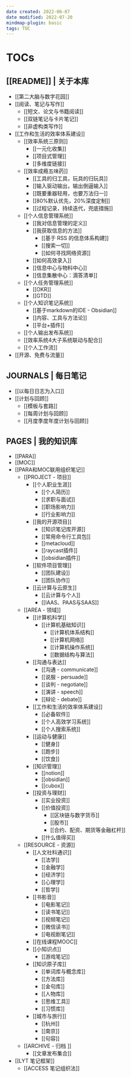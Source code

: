 ```yaml
---
date created: 2022-06-07
date modified: 2022-07-20
mindmap-plugin: basic
tags: TOC
---
```


# TOCs

## [[README]] | 关于本库

- [[第二大脑与数字花园]]
- [[阅读、笔记与写作]]
	- [[短文、论文与书籍阅读]]
	- [[双链笔记与卡片笔记]]
	- [[非虚构类写作]]
- [[工作和生活的效率体系建设]]
   - [[效率系统三原则]]
		- [[一元化收集]]
		- [[项目式管理]]
		- [[多维度链接]]
   - [[效率成瘾五味药]]
		- [[工具的归工具，玩具的归玩具]]
		- [[输入驱动输出，输出倒逼输入]]
		- [[既要重器轻用，也要万法归一]]
		- [[80%默认优先，20%深度定制]]
		- [[过程记录，持续迭代，兜底措施]]
   - [[个人信息管理系统]]
	  - [[我对信息管理的定义]]
	  - [[我获取信息的方法]]
		 - [[基于 RSS 的信息体系构建]]
		 - [[搜索一切]]
		 - [[如何寻找网络资源]]
	  - [[如何高效录入]]
	  - [[信息中心与物料中心]]
	  - [[信息集散中心：滴答清单]]
   - [[个人任务管理系统]]
	  - [[OKR]]
	  - [[GTD]]
   - [[个人知识笔记系统]]
	  - [[基于markdown的IDE - Obsidian]]
	  - [[内容、工具与方法论]]
	  - [[平台+插件]]
   - [[个人输出发布系统]]
   - [[效率系统4大子系统联动与配合]]
   - [[个人工作流]]
- [[开源、免费与流量]]

## JOURNALS | 每日笔记

- [[以每日日志为入口]]
- [[计划与回顾]]
   - [[模板与套路]]
   - [[每周计划与回顾]]
   - [[月度季度年度计划与回顾]]

## PAGES | 我的知识库

- [[PARA]]
- [[MOC]]
- [[PARA和MOC联用组织笔记]]
   - [[PROJECT - 项目]]
	  - [[个人职业生涯]]
		 - [[个人简历]]
		 - [[求职与面试]]
		 - [[职场影响力]]
		 - [[行业影响力]]
	  - [[我的开源项目]]
		 - [[知识笔记库开源]]
		 - [[常用命令行工具包]]
		 - [[metacloud]]
		 - [[raycast插件]]
		 - [[obsidian插件]]
	  - [[软件项目管理]]
		 - [[团队建设]]
		 - [[团队协作]]
	  - [[云计算与云原生]]
		 - [[云计算与个人]]
		 - [[IAAS、PAAS与SAAS]]
   - [[AREA - 领域]]
	  - [[计算机科学]]
		 - [[计算机基础知识]]
			- [[计算机体系结构]]
			- [[计算机网络]]
			- [[计算机操作系统]]
			- [[数据结构与算法]]
	  - [[沟通与表达]]
		 - [[沟通 - communicate]]
		 - [[说服 - persuade]]
		 - [[谈判 - negotiate]]
		 - [[演讲 - speech]]
		 - [[辩论 - debate]]
	  - [[工作和生活的效率体系建设]]
		 - [[必备软件]]
		 - [[个人高效学习系统]]
		 - [[个人搜索系统]]
	  - [[运动与健康]]
		 - [[健身]]
		 - [[跑步]]
		 - [[饮食]]
	  - [[知识管理]]
		 - [[notion]]
		 - [[obsidian]]
		 - [[cubox]]
	  - [[投资与理财]]
		 - [[实业投资]]
		 - [[价值投资]]
			- [[区块链与数字货币]]
			- [[股市]]
			- [[合约、配资、期货等金融杠杆]]
		 - [[什么值得买]]
   - [[RESOURCE - 资源]]
	  - [[人文社科通识]]
		 - [[法学]]
		 - [[金融学]]
		 - [[经济学]]
		 - [[心理学]]
		 - [[哲学]]
	  - [[书影音]]
		 - [[电影笔记]]
		 - [[读书笔记]]
		 - [[视频笔记]]
		 - [[微信读书]]
		 - [[电视剧笔记]]
	  - [[在线课程MOOC]]
	  - [[小知识点]]
		 - [[游戏笔记]]
	  - [[知识原子库]]
		 - [[单词库与概念库]]
		 - [[方法库]]
		 - [[金句库]]
		 - [[人物库]]
		 - [[思维工具]]
		 - [[习惯库]]
	  - [[城市与旅行]]
		 - [[杭州]]
		 - [[南京]]
		 - [[句容]]
   - [[ARCHIVE - 归档 ]]
	  - [[文章发布集合]]
- [[LYT 笔记框架]]
	- [[ACCESS 笔记组织法]]
